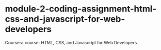 # module-2-coding-assignment-html-css-and-javascript-for-web-developers
Coursera course: HTML, CSS, and Javascript for Web Developers

